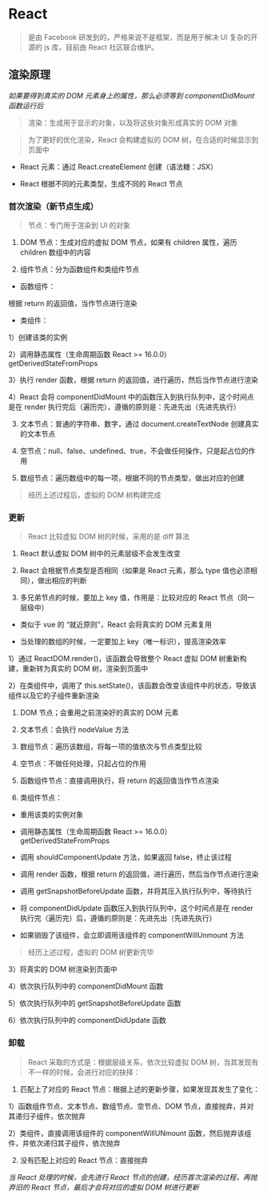 # React

> 是由 Facebook 研发到的，严格来说不是框架，而是用于解决 UI 复杂的开源的 js 库，目前由 React 社区联合维护。

## 渲染原理

_如果要得到真实的 DOM 元素身上的属性，那么必须等到 componentDidMount 函数运行后_

> 渲染：生成用于显示的对象，以及将这些对象形成真实的 DOM 对象

> 为了更好的优化渲染，React 会构建虚拟的 DOM 树，在合适的时候显示到页面中

- React 元素：通过 React.createElement 创建（语法糖：JSX）

- React 根据不同的元素类型，生成不同的 React 节点

### 首次渲染（新节点生成）

> 节点：专门用于渲染到 UI 的对象

1. DOM 节点：生成对应的虚拟 DOM 节点，如果有 children 属性，遍历 children 数组中的内容

2. 组件节点：分为函数组件和类组件节点

- 函数组件：

根据 return 的返回值，当作节点进行渲染

- 类组件：

1）创建该类的实例

2）调用静态属性（生命周期函数 React >= 16.0.0） getDerivedStateFromProps

3）执行 render 函数，根据 return 的返回值，进行遍历，然后当作节点进行渲染

4）React 会将 componentDidMount 中的函数压入到执行队列中，这个时间点是在 render 执行完后（遍历完），遵循的原则是：先进先出（先进先执行）

3. 文本节点：普通的字符串、数字，通过 document.createTextNode 创建真实的文本节点

4. 空节点：null、false、undefined、true，不会做任何操作，只是起占位的作用

5. 数组节点：遍历数组中的每一项，根据不同的节点类型，做出对应的创建

> 经历上述过程后，虚拟的 DOM 树构建完成

### 更新

> React 比较虚拟 DOM 树的时候，采用的是 diff 算法

1. React 默认虚拟 DOM 树中的元素层级不会发生改变

2. React 会根据节点类型是否相同（如果是 React 元素，那么 type 值也必须相同），做出相应的判断

3. 多兄弟节点的时候，要加上 key 值，作用是：比较对应的 React 节点（同一层级中）

- 类似于 vue 的 “就近原则”，React 会将真实的 DOM 元素复用

- 当处理的数组的时候，一定要加上 key（唯一标识），提高渲染效率

1）通过 ReactDOM.render()，该函数会导致整个 React 虚拟 DOM 树重新构建，重新转为真实的 DOM 树，渲染到页面中

2）在类组件中，调用了 this.setState()，该函数会改变该组件中的状态，导致该组件以及它的子组件重新渲染

1. DOM 节点；会重用之前渲染好的真实的 DOM 元素

2. 文本节点：会执行 nodeValue 方法

3. 数组节点：遍历该数组，将每一项的值依次与节点类型比较

4. 空节点：不做任何处理，只起占位的作用

5. 函数组件节点：直接调用执行，将 return 的返回值当作节点渲染

6. 类组件节点：

- 重用该类的实例对象

- 调用静态属性（生命周期函数 React >= 16.0.0）getDerivedStateFromProps

- 调用 shouldComponentUpdate 方法，如果返回 false，终止该过程

- 调用 render 函数，根据 return 的返回值，进行遍历，然后当作节点进行渲染

- 调用 getSnapshotBeforeUpdate 函数，并将其压入执行队列中，等待执行

- 将 componentDidUpdate 函数压入到执行队列中，这个时间点是在 render 执行完（遍历完）后，遵循的原则是：先进先出（先进先执行）

- 如果销毁了该组件，会立即调用该组件的 componentWillUnmount 方法

> 经历上述过程，虚拟的 DOM 树更新完毕

3）将真实的 DOM 树渲染到页面中

4）依次执行队列中的 componentDidMount 函数

5）依次执行队列中的 getSnapshotBeforeUpdate 函数

6）依次执行队列中的 componentDidUpdate 函数

### 卸载

> React 采取的方式是：根据层级关系，依次比较虚拟 DOM 树，当其发现有不一样的时候，会进行对应的抉择：

1. 匹配上了对应的 React 节点：根据上述的更新步骤，如果发现其发生了变化：

1）函数组件节点、文本节点、数组节点、空节点、DOM 节点，直接抛弃，并对其递归子组件，依次抛弃

2）类组件，直接调用该组件的 componentWillUNmount 函数，然后抛弃该组件，并依次递归其子组件，依次抛弃

2. 没有匹配上对应的 React 节点：直接抛弃

_当 React 处理的时候，会先进行 React 节点的创建，经历首次渲染的过程，再抛弃旧的 React 节点，最后才会将对应的虚拟 DOM 树进行更新_
